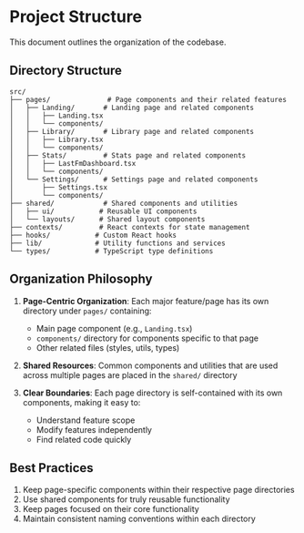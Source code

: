 # Project Structure

This document outlines the organization of the codebase.

## Directory Structure

```
src/
├── pages/              # Page components and their related features
│   ├── Landing/       # Landing page and related components
│   │   ├── Landing.tsx
│   │   └── components/
│   ├── Library/       # Library page and related components
│   │   ├── Library.tsx
│   │   └── components/
│   ├── Stats/         # Stats page and related components
│   │   ├── LastFmDashboard.tsx
│   │   └── components/
│   └── Settings/      # Settings page and related components
│       ├── Settings.tsx
│       └── components/
├── shared/            # Shared components and utilities
│   ├── ui/           # Reusable UI components
│   └── layouts/      # Shared layout components
├── contexts/         # React contexts for state management
├── hooks/           # Custom React hooks
├── lib/             # Utility functions and services
└── types/           # TypeScript type definitions
```

## Organization Philosophy

1. **Page-Centric Organization**: Each major feature/page has its own directory under `pages/` containing:
   - Main page component (e.g., `Landing.tsx`)
   - `components/` directory for components specific to that page
   - Other related files (styles, utils, types)

2. **Shared Resources**: Common components and utilities that are used across multiple pages are placed in the `shared/` directory

3. **Clear Boundaries**: Each page directory is self-contained with its own components, making it easy to:
   - Understand feature scope
   - Modify features independently
   - Find related code quickly

## Best Practices

1. Keep page-specific components within their respective page directories
2. Use shared components for truly reusable functionality
3. Keep pages focused on their core functionality
4. Maintain consistent naming conventions within each directory
